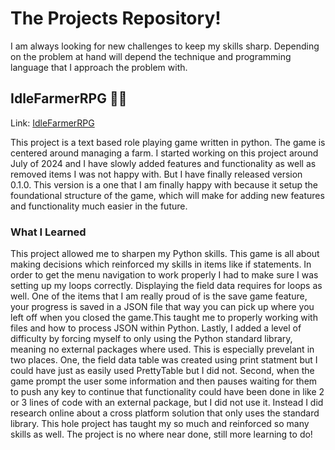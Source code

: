 # The Projects Repository! 

I am always looking for new challenges to keep my skills sharp. Depending on the problem at hand will depend the technique and programming language that I approach the problem with.

## IdleFarmerRPG 🚜🌽
Link: [IdleFarmerRPG](https://github.com/mr-misa/IdleFarmerRPG)

This project is a text based role playing game written in python. The game is centered around managing a farm. I started working on this project around July of 2024 and I have slowly added features and functionality as well as removed items I was not happy with. But I have finally released version 0.1.0. This version is a one that I am finally happy with because it setup the foundational structure of the game, which will make for adding new features and functionality much easier in the future. 
### What I Learned
This project allowed me to sharpen my Python skills. This game is all about making decisions which reinforced my skills in items like if statements. In order to get the menu navigation to work properly I had to make sure I was setting up my loops correctly. Displaying the field data requires for loops as well. One of the items that I am really proud of is the save game feature, your progress is saved in a JSON file that way you can pick up where you left off when you closed the game.This taught me to properly working with files and how to process JSON within Python. Lastly, I added a level of difficulty by forcing myself to only using the Python standard library, meaning no external packages where used. This is especially prevelant in two places. One, the field data table was created using print statment but I could have just as easily used PrettyTable but I did not. Second, when the game prompt the user some information and then pauses waiting for them to push any key to continue that functionality could have been done in like 2 or 3 lines of code with an external package, but I did not use it. Instead I did research online about a cross platform solution that only uses the standard library. This hole project has taught my so much and reinforced so many skills as well. The project is no where near done, still more learning to do!
